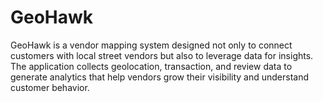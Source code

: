 # GeoHawk
GeoHawk is a vendor mapping system designed not only to connect customers with local street vendors but also to leverage data for insights. The application collects geolocation, transaction, and review data to generate analytics that help vendors grow their visibility and understand customer behavior.
